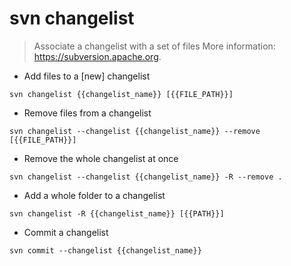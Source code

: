 # svn changelist

> Associate a changelist with a set of files
> More information: <https://subversion.apache.org>.

- Add files to a [new] changelist

`svn changelist {{changelist_name}} [{{FILE_PATH}}]`

- Remove files from a changelist

`svn changelist --changelist {{changelist_name}} --remove [{{FILE_PATH}}]`

- Remove the whole changelist at once

`svn changelist --changelist {{changelist_name}} -R --remove .`

- Add a whole folder to a changelist

`svn changelist -R {{changelist_name}} [{{PATH}}]`

- Commit a changelist

`svn commit --changelist {{changelist_name}}`
